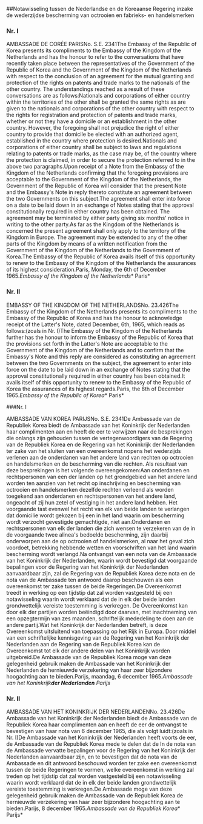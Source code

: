 <meta http-equiv='Content-Type' content='text/html; charset=utf-8' />

##Notawisseling tussen de Nederlandse en de Koreaanse Regering inzake de wederzijdse bescherming van octrooien en fabrieks- en handelsmerken

### Nr.  I  

AMBASSADE DE CORÉE PARISNo. S.E. 2341The Embassy of the Republic of Korea presents its compliments to the Embassy of the Kingdom of the Netherlands and has the honour to refer to the conversations that have recently taken place between the representatives of the Government of the Republic of Korea and the Government of the Kingdom of the Netherlands with respect to the conclusion of an agreement for the mutual granting and protection of the rights on patents and trade marks to the nationals of the other country. The understandings reached as a result of these conversations are as follows:Nationals and corporations of either country within the territories of the other shall be granted the same rights as are given to the nationals and corporations of the other country with respect to the rights for registration and protection of patents and trade marks, whether or not they have a domicile or an establishment in the other country. However, the foregoing shall not prejudice the right of either country to provide that domicile be elected with an authorized agent, established in the country where protection is desired.Nationals and corporations of either country shall be subject to laws and regulations relating to patents or trade marks, as the case may be, of the country where the protection is claimed, in order to secure the protection referred to in the above two paragraphs.Upon receipt of a Note from the Embassy of the Kingdom of the Netherlands confirming that the foregoing provisions are acceptable to the Government of the Kingdom of the Netherlands, the Government of the Republic of Korea will consider that the present Note and the Embassy's Note in reply thereto constitute an agreement between the two Governments on this subject.The agreement shall enter into force on a date to be laid down in an exchange of Notes stating that the approval constitutionally required in either country has been obtained. The agreement may be terminated by either party giving six months' notice in writing to the other party.As far as the Kingdom of the Netherlands is concerned the present agreement shall only apply to the territory of the Kingdom in Europe. The agreement may be extended to any of the other parts of the Kingdom by means of a written notification from the Government of the Kingdom of the Netherlands to the Government of Korea.The Embassy of the Republic of Korea avails itself of this opportunity to renew to the Embassy of the Kingdom of the Netherlands the assurances of its highest consideration.Paris, Monday, the 6th of December 1965.*Embassy of the Kingdom of the Netherlands** Paris*

### Nr.  II  

EMBASSY OF THE KINGDOM OF THE NETHERLANDSNo. 23.426The Embassy of the Kingdom of the Netherlands presents its compliments to the Embassy of the Republic of Korea and has the honour to acknowledge receipt of the Latter's Note, dated December, 6th, 1965, which reads as follows:(zoals in Nr. I)The Embassy of the Kingdom of the Netherlands further has the honour to inform the Embassy of the Republic of Korea that the provisions set forth in the Latter's Note are acceptable to the Government of the Kingdom of the Netherlands and to confirm that the Embassy's Note and this reply are considered as constituting an agreement between the two Governments on the subject, the agreement to enter into force on the date to be laid down in an exchange of Notes stating that the approval constitutionally required in either country has been obtained.It avails itself of this opportunity to renew to the Embassy of the Republic of Korea the assurances of its highest regards.Paris, the 8th of December 1965.*Embassy of the Republic of Korea** Paris*

###Nr. I 

AMBASSADE VAN KOREA PARIJSNo. S.E. 2341De Ambassade van de Republiek Korea biedt de Ambassade van het Koninkrijk der Nederlanden haar complimenten aan en heeft de eer te verwijzen naar de besprekingen die onlangs zijn gehouden tussen de vertegenwoordigers van de Regering van de Republiek Korea en de Regering van het Koninkrijk der Nederlanden ter zake van het sluiten van een overeenkomst nopens het wederzijds verlenen aan de onderdanen van het andere land van rechten op octrooien en handelsmerken en de bescherming van die rechten. Als resultaat van deze besprekingen is het volgende overeengekomen:Aan onderdanen en rechtspersonen van een der landen op het grondgebied van het andere land worden ten aanzien van het recht op inschrijving en bescherming van octrooien en handelsmerken dezelfde rechten verleend als worden toegekend aan onderdanen en rechtspersonen van het andere land, ongeacht of zij hun zetel of vestiging in het andere land hebben. Het voorgaande tast evenwel het recht van elk van beide landen te verlangen dat domicilie wordt gekozen bij een in het land waarin om bescherming wordt verzocht gevestigde gemachtigde, niet aan.Onderdanen en rechtspersonen van elk der landen die zich wensen te verzekeren van de in de voorgaande twee alinea's bedoelde bescherming, zijn daarbij onderworpen aan de op octrooien of handelsmerken, al naar het geval zich voordoet, betrekking hebbende wetten en voorschriften van het land waarin bescherming wordt verlangd.Na ontvangst van een nota van de Ambassade van het Koninkrijk der Nederlanden, waarin wordt bevestigd dat voorgaande bepalingen voor de Regering van het Koninkrijk der Nederlanden aanvaardbaar zijn, zal de Regering van de Republiek Korea deze nota en de nota van de Ambassade ten antwoord daarop beschouwen als een overeenkomst ter zake tussen de beide Regeringen.De Overeenkomst treedt in werking op een tijdstip dat zal worden vastgesteld bij een notawisseling waarin wordt verklaard dat de in elk der beide landen grondwettelijk vereiste toestemming is verkregen. De Overeenkomst kan door elk der partijen worden beëindigd door daarvan, met inachtneming van een opzegtermijn van zes maanden, schriftelijk mededeling te doen aan de andere partij.Wat het Koninkrijk der Nederlanden betreft, is deze Overeenkomst uitsluitend van toepassing op het Rijk in Europa. Door middel van een schriftelijke kennisgeving van de Regering van het Koninkrijk der Nederlanden aan de Regering van de Republiek Korea kan de Overeenkomst tot elk der andere delen van het Koninkrijk worden uitgebreid.De Ambassade van de Republiek Korea moge van deze gelegenheid gebruik maken de Ambassade van het Koninkrijk der Nederlanden de hernieuwde verzekering van haar zeer bijzondere hoogachting aan te bieden.Parijs, maandag, 6 december 1965.*Ambassade van het Koninkrijk**der Nederlanden** Parijs*

### Nr.  II  

AMBASSADE VAN HET KONINKRIJK DER NEDERLANDENNo. 23.426De Ambassade van het Koninkrijk der Nederlanden biedt de Ambassade van de Republiek Korea haar complimenten aan en heeft de eer de ontvangst te bevestigen van haar nota van 6 december 1965, die als volgt luidt:(zoals in Nr. I)De Ambassade van het Koninkrijk der Nederlanden heeft voorts de eer, de Ambassade van de Republiek Korea mede te delen dat de In de nota van de Ambassade vervatte bepalingen voor de Regering van het Koninkrijk der Nederlanden aanvaardbaar zijn, en te bevestigen dat de nota van de Ambassade en dit antwoord beschouwd worden ter zake een overeenkomst tussen de beide Regeringen te vormen, welke overeenkomst in werking zal treden op het tijdstip dat zal worden vastgesteld bij een notawisseling waarin wordt verklaard dat de in elk der beide landen grondwettelijk vereiste toestemming is verkregen.De Ambassade moge van deze gelegenheid gebruik maken de Ambassade van de Republiek Korea de hernieuwde verzekering van haar zeer bijzondere hoogachting aan te bieden.Parijs, 8 december 1965.*Ambassade van de Republiek Korea** Parijs*
